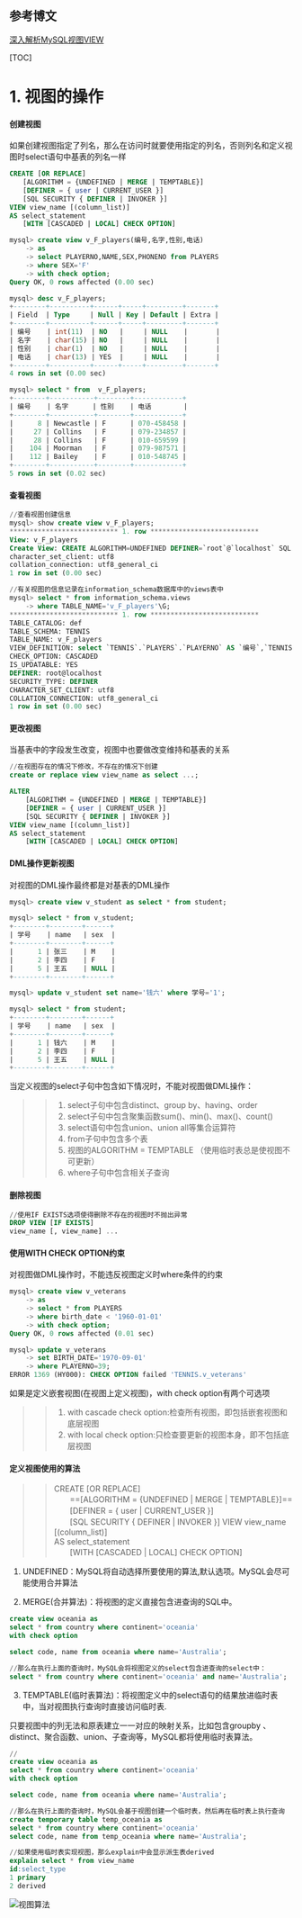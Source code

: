## 参考博文
[深入解析MySQL视图VIEW](https://www.cnblogs.com/geaozhang/p/6792369.html)

[TOC]



# 1. 视图的操作
#### 创建视图
如果创建视图指定了列名，那么在访问时就要使用指定的列名，否则列名和定义视图时select语句中基表的列名一样
```SQL
CREATE [OR REPLACE]   
　　[ALGORITHM = {UNDEFINED | MERGE | TEMPTABLE}]  
　　[DEFINER = { user | CURRENT_USER }]  
　　[SQL SECURITY { DEFINER | INVOKER }]
VIEW view_name [(column_list)]  
AS select_statement  
　　[WITH [CASCADED | LOCAL] CHECK OPTION]

mysql> create view v_F_players(编号,名字,性别,电话)
    -> as
    -> select PLAYERNO,NAME,SEX,PHONENO from PLAYERS
    -> where SEX='F'
    -> with check option;
Query OK, 0 rows affected (0.00 sec)

mysql> desc v_F_players;
+--------+----------+------+-----+---------+-------+
| Field  | Type     | Null | Key | Default | Extra |
+--------+----------+------+-----+---------+-------+
| 编号    | int(11)  | NO   |     | NULL    |       |
| 名字    | char(15) | NO   |     | NULL    |       |
| 性别    | char(1)  | NO   |     | NULL    |       |
| 电话    | char(13) | YES  |     | NULL    |       |
+--------+----------+------+-----+---------+-------+
4 rows in set (0.00 sec)

mysql> select * from  v_F_players;
+--------+-----------+--------+------------+
| 编号    | 名字      | 性别    | 电话        |
+--------+-----------+--------+------------+
|      8 | Newcastle | F      | 070-458458 |
|     27 | Collins   | F      | 079-234857 |
|     28 | Collins   | F      | 010-659599 |
|    104 | Moorman   | F      | 079-987571 |
|    112 | Bailey    | F      | 010-548745 |
+--------+-----------+--------+------------+
5 rows in set (0.02 sec)
```
#### 查看视图
```SQL
//查看视图创建信息
mysql> show create view v_F_players;
*************************** 1. row ***************************
View: v_F_players
Create View: CREATE ALGORITHM=UNDEFINED DEFINER=`root`@`localhost` SQL SECURITY DEFINER VIEW `v_F_players` AS select `PLAYERS`.`PLAYERNO` AS `编号`,`PLAYERS`.`NAME` AS `名字`,`PLAYERS`.`SEX` AS `性别`,`PLAYERS`.`PHONENO` AS `电话` from `PLAYERS` where (`PLAYERS`.`SEX` = 'F') WITH CASCADED CHECK OPTION
character_set_client: utf8
collation_connection: utf8_general_ci
1 row in set (0.00 sec)

//有关视图的信息记录在information_schema数据库中的views表中
mysql> select * from information_schema.views 
    -> where TABLE_NAME='v_F_players'\G;
*************************** 1. row ***************************
TABLE_CATALOG: def
TABLE_SCHEMA: TENNIS
TABLE_NAME: v_F_players
VIEW_DEFINITION: select `TENNIS`.`PLAYERS`.`PLAYERNO` AS `编号`,`TENNIS`.`PLAYERS`.`NAME` AS `名字`,`TENNIS`.`PLAYERS`.`SEX` AS `性别`,`TENNIS`.`PLAYERS`.`PHONENO` AS `电话` from `TENNIS`.`PLAYERS` where (`TENNIS`.`PLAYERS`.`SEX` = 'F')
CHECK_OPTION: CASCADED
IS_UPDATABLE: YES
DEFINER: root@localhost
SECURITY_TYPE: DEFINER
CHARACTER_SET_CLIENT: utf8
COLLATION_CONNECTION: utf8_general_ci
1 row in set (0.00 sec) 
```

#### 更改视图
当基表中的字段发生改变，视图中也要做改变维持和基表的关系
```SQL
//在视图存在的情况下修改，不存在的情况下创建
create or replace view view_name as select ...;

ALTER
    [ALGORITHM = {UNDEFINED | MERGE | TEMPTABLE}]
    [DEFINER = { user | CURRENT_USER }]
    [SQL SECURITY { DEFINER | INVOKER }]
VIEW view_name [(column_list)]
AS select_statement
    [WITH [CASCADED | LOCAL] CHECK OPTION]
```

#### DML操作更新视图
对视图的DML操作最终都是对基表的DML操作
```SQL
mysql> create view v_student as select * from student;

mysql> select * from v_student;
+--------+--------+------+
| 学号    | name   | sex  |
+--------+--------+------+
|      1 | 张三    | M    |
|      2 | 李四    | F    |
|      5 | 王五    | NULL |
+--------+--------+------+

mysql> update v_student set name='钱六' where 学号='1';

mysql> select * from student;
+--------+--------+------+
| 学号    | name   | sex  |
+--------+--------+------+
|      1 | 钱六    | M    |
|      2 | 李四    | F    |
|      5 | 王五    | NULL |
+--------+--------+------+
```
当定义视图的select子句中包含如下情况时，不能对视图做DML操作：
>>1. select子句中包含distinct、group by、having、order
>>2. select子句中包含聚集函数sum()、min()、max()、count()
>>3. select语句中包含union、union all等集合运算符
>>4. from子句中包含多个表
>>5. 视图的ALGORITHM = TEMPTABLE （使用临时表总是使视图不可更新）
>>6. where子句中包含相关子查询

#### 删除视图
```SQL
//使用IF EXISTS选项使得删除不存在的视图时不抛出异常
DROP VIEW [IF EXISTS]   
view_name [, view_name] ...
```

#### 使用WITH CHECK OPTION约束 
对视图做DML操作时，不能违反视图定义时where条件的约束
```SQL
mysql> create view v_veterans
    -> as
    -> select * from PLAYERS
    -> where birth_date < '1960-01-01'
    -> with check option;
Query OK, 0 rows affected (0.01 sec)

mysql> update v_veterans
    -> set BIRTH_DATE='1970-09-01'
    -> where PLAYERNO=39;
ERROR 1369 (HY000): CHECK OPTION failed 'TENNIS.v_veterans'
```
如果是定义嵌套视图(在视图上定义视图)，with check option有两个可选项
>>1. with cascade check option:检查所有视图，即包括嵌套视图和底层视图
>>2. with local check option:只检查要更新的视图本身，即不包括底层视图

#### 定义视图使用的算法
>>CREATE [OR REPLACE]   
　　==[ALGORITHM = {UNDEFINED | MERGE | TEMPTABLE}]==
　　[DEFINER = { user | CURRENT_USER }]  
　　[SQL SECURITY { DEFINER | INVOKER }]
VIEW view_name [(column_list)]  
AS select_statement  
　　[WITH [CASCADED | LOCAL] CHECK OPTION]

1. UNDEFINED：MySQL将自动选择所要使用的算法,默认选项。MySQL会尽可能使用合并算法


2. MERGE(合并算法)：将视图的定义直接包含进查询的SQL中。
```SQL
create view oceania as
select * from country where continent='oceania'
with check option

select code, name from oceania where name='Australia';

//那么在执行上面的查询时，MySQL会将视图定义的select包含进查询的select中：
select * from country where continent='oceania' and name='Australia';
```

3. TEMPTABLE(临时表算法)：将视图定义中的select语句的结果放进临时表中，当对视图执行查询时直接访问临时表.

只要视图中的列无法和原表建立一一对应的映射关系，比如包含groupby 、distinct、聚合函数、union、子查询等，MySQL都将使用临时表算法。
```SQL
//
create view oceania as
select * from country where continent='oceania'
with check option

select code, name from oceania where name='Australia';

//那么在执行上面的查询时，MySQL会基于视图创建一个临时表，然后再在临时表上执行查询
create temporary table temp_oceania as
select * from country where continent='oceania'
select code, name from temp_oceania where name='Australia';

//如果使用临时表实现视图，那么explain中会显示派生表derived
explain select * from view_name
id:select_type
1 primary
2 derived
```
![视图算法](./pic/视图_视图算法.jpeg)